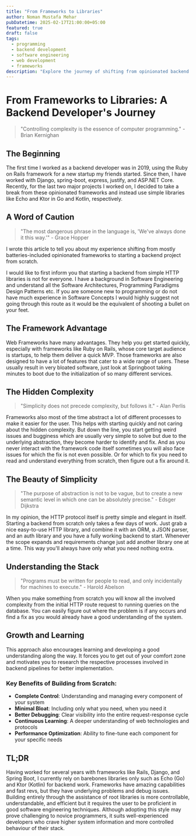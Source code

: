 ```yaml
---
title: "From Frameworks to Libraries"
author: Noman Mustafa Mehar
pubDatetime: 2025-02-17T21:00:00+05:00
featured: true
draft: false
tags:
  - programming
  - backend development
  - software engineering
  - web development
  - frameworks
description: "Explore the journey of shifting from opinionated backend frameworks to minimalist libraries, uncovering the benefits of simplicity, control, and deeper system understanding."
---
```


# From Frameworks to Libraries: A Backend Developer's Journey

> "Controlling complexity is the essence of computer programming." - Brian Kernighan

## The Beginning
The first time I worked as a backend developer was in 2019, using the Ruby on Rails framework for a new startup my friends started. Since then, I have worked with Django, spring-boot, express, justify, and ASP.NET Core. Recently, for the last two major projects I worked on, I decided to take a break from these opinionated frameworks and instead use simple libraries like Echo and Ktor in Go and Kotlin, respectively.

## A Word of Caution
> "The most dangerous phrase in the language is, 'We've always done it this way.'" - Grace Hopper

I wrote this article to tell you about my experience shifting from mostly batteries-included opinionated frameworks to starting a backend project from scratch.

I would like to first inform you that starting a backend from simple HTTP libraries is not for everyone. I have a background in Software Engineering and understand all the Software Architectures, Programming Paradigms Design Patterns etc. If you are someone new to programming or do not have much experience in Software Concepts I would highly suggest not going through this route as it would be the equivalent of shooting a bullet on your feet.

## The Framework Advantage
Web Frameworks have many advantages. They help you get started quickly, especially with frameworks like Ruby on Rails, whose core target audience is startups, to help them deliver a quick MVP. Those frameworks are also designed to have a lot of features that cater to a wide range of users. These usually result in very bloated software, just look at Springboot taking minutes to boot due to the initialization of so many different services.

## The Hidden Complexity
> "Simplicity does not precede complexity, but follows it." - Alan Perlis

Frameworks also most of the time abstract a lot of different processes to make it easier for the user. This helps with starting quickly and not caring about the hidden complexity. But down the line, you start getting weird issues and bugginess which are usually very simple to solve but due to the underlying abstraction, they become harder to identify and fix. And as you never interact with the framework code itself sometimes you will also face issues for which the fix is not even possible. Or for which to fix you need to read and understand everything from scratch, then figure out a fix around it.

## The Beauty of Simplicity
> "The purpose of abstraction is not to be vague, but to create a new semantic level in which one can be absolutely precise." - Edsger Dijkstra

In my opinion, the HTTP protocol itself is pretty simple and elegant in itself. Starting a backend from scratch only takes a few days of work. Just grab a nice easy-to-use HTTP library, and combine it with an ORM, a JSON parser, and an auth library and you have a fully working backend to start. Whenever the scope expands and requirements change just add another library one at a time. This way you'll always have only what you need nothing extra.

## Understanding the Stack
> "Programs must be written for people to read, and only incidentally for machines to execute." - Harold Abelson

When you make something from scratch you will know all the involved complexity from the initial HTTP route request to running queries on the database. You can easily figure out where the problem is if any occurs and find a fix as you would already have a good understanding of the system.

## Growth and Learning
This approach also encourages learning and developing a good understanding along the way. It forces you to get out of your comfort zone and motivates you to research the respective processes involved in backend pipelines for better implementation.

### Key Benefits of Building from Scratch:
* **Complete Control**: Understanding and managing every component of your system
* **Minimal Bloat**: Including only what you need, when you need it
* **Better Debugging**: Clear visibility into the entire request-response cycle
* **Continuous Learning**: A deeper understanding of web technologies and protocols
* **Performance Optimization**: Ability to fine-tune each component for your specific needs

## TL;DR
Having worked for several years with frameworks like Rails, Django, and Spring Boot, I currently rely on barebones libraries only such as Echo (Go) and Ktor (Kotlin) for backend work. Frameworks have amazing capabilities and fast revs, but they have underlying problems and debug issues. Building entirely through the assistance of root libraries is more controllable, understandable, and efficient but it requires the user to be proficient in good software engineering techniques. Although adopting this style may prove challenging to novice programmers, it suits well-experienced developers who crave higher system information and more controlled behaviour of their stack.